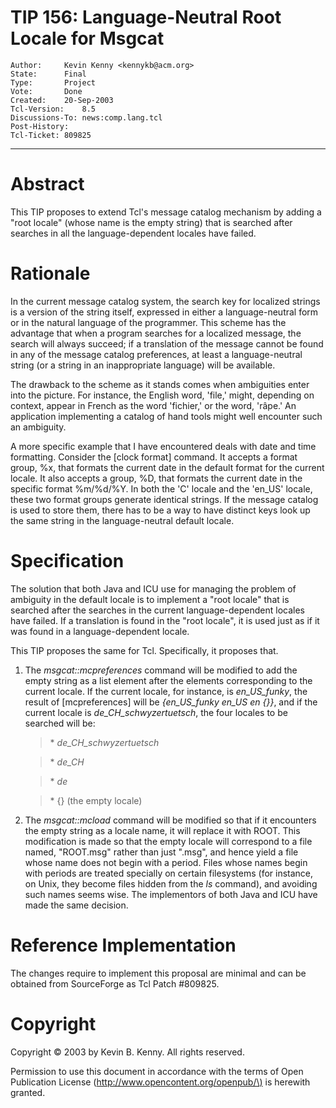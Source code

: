# TIP 156: Language-Neutral Root Locale for Msgcat
	Author:		Kevin Kenny <kennykb@acm.org>
	State:		Final
	Type:		Project
	Vote:		Done
	Created:	20-Sep-2003
	Tcl-Version:	8.5
	Discussions-To:	news:comp.lang.tcl
	Post-History:	
	Tcl-Ticket:	809825
-----

# Abstract

This TIP proposes to extend Tcl's message catalog mechanism by adding
a "root locale" \(whose name is the empty string\) that is searched after
searches in all the language-dependent locales have failed.

# Rationale

In the current message catalog system, the search key for localized
strings is a version of the string itself, expressed in either a
language-neutral form or in the natural language of the programmer.
This scheme has the advantage that when a program searches for a
localized message, the search will always succeed; if a translation of
the message cannot be found in any of the message catalog preferences,
at least a language-neutral string \(or a string in an inappropriate
language\) will be available.

The drawback to the scheme as it stands comes when ambiguities enter
into the picture.  For instance, the English word, 'file,' might,
depending on context, appear in French as the word 'fichier,' or the
word, 'râpe.'  An application implementing a catalog of hand tools
might well encounter such an ambiguity.

A more specific example that I have encountered deals with date and
time formatting.  Consider the [clock format] command.  It accepts a
format group, %x, that formats the current date in the default format
for the current locale.  It also accepts a group, %D, that formats the
current date in the specific format %m/%d/%Y.  In both the 'C' locale
and the 'en\_US' locale, these two format groups generate identical strings.
If the message catalog is used to store them, there has to be a way to
have distinct keys look up the same string in the language-neutral
default locale.

# Specification

The solution that both Java and ICU use for managing the problem of
ambiguity in the default locale is to implement a "root locale" that
is searched after the searches in the current language-dependent locales
have failed.  If a translation is found in the "root locale", it is
used just as if it was found in a language-dependent locale.

This TIP proposes the same for Tcl.  Specifically, it proposes that.

   1. The _msgcat::mcpreferences_ command will be modified to add
      the empty string as a list element after the elements corresponding
      to the current locale.  If the current locale, for instance, is
      _en\_US\_funky_, the result of [mcpreferences] will be
      _\{en\_US\_funky en\_US en \{\}\}_, and if the current locale is
      _de\_CH\_schwyzertuetsch_, the four locales to be searched will
      be:

	   > \* _de\_CH\_schwyzertuetsch_

	   > \* _de\_CH_

	   > \* _de_

	   > \* \{\} \(the empty locale\)

   2. The _msgcat::mcload_ command will be modified so that if it
      encounters the empty string as a locale name, it will replace it
      with ROOT.  This modification is made so that the empty locale
      will correspond to a file named, "ROOT.msg" rather than just
      ".msg", and hence yield a file whose name does not begin with
      a period.  Files whose names begin with periods are treated
      specially on certain filesystems \(for instance, on Unix, they
      become files hidden from the _ls_ command\), and avoiding such
      names seems wise.  The implementors of both Java and ICU have
      made the same decision.

# Reference Implementation

The changes require to implement this proposal are minimal and can be
obtained from SourceForge as Tcl Patch \#809825.

# Copyright

Copyright © 2003 by Kevin B. Kenny.  All rights reserved.

Permission to use this document in accordance with the terms of Open
Publication License \(<http://www.opencontent.org/openpub/\)> is herewith
granted.


